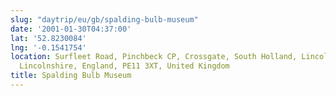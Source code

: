 ```yaml
---
slug: "daytrip/eu/gb/spalding-bulb-museum"
date: '2001-01-30T04:37:00'
lat: '52.8230084'
lng: '-0.1541754'
location: Surfleet Road, Pinchbeck CP, Crossgate, South Holland, Lincolnshire, Greater
  Lincolnshire, England, PE11 3XT, United Kingdom
title: Spalding Bulb Museum
---
```



